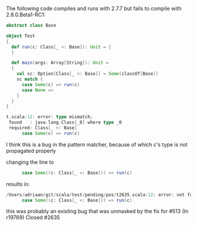 The following code compiles and runs with 2.7.7 but fails to compile
with 2.8.0.Beta1-RC1:

```scala
abstract class Base

object Test
{
  def run(c: Class[_ <: Base]): Unit = {
  }

  def main(args: Array[String]): Unit =
  {
    val sc: Option[Class[_ <: Base]] = Some(classOf[Base])
    sc match {
      case Some(c) => run(c)
      case None =>
    }
  }
}
```

```scala
t.scala:12: error: type mismatch;
 found   : java.lang.Class[_0] where type _0
 required: Class[_ <: Base]
      case Some(c) => run(c)
```
I think this is a bug in the pattern matcher, because of which c's type is not propagated properly

changing the line to
```scala
      case Some((c: Class[_ <: Base])) => run(c)
```

results in:

```scala
/Users/adriaan/git/scala/test/pending/pos/t2635.scala:12: error: not found: type _$$3
      case Some((c: Class[_ <: Base])) => run(c)
```

this was probably an existing bug that was unmasked by the fix for #513
(In r19769) Closed #2635
